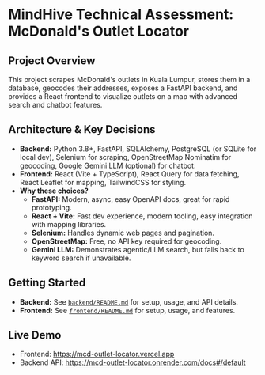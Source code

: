 # MindHive Technical Assessment: McDonald's Outlet Locator

## Project Overview

This project scrapes McDonald's outlets in Kuala Lumpur, stores them in a database, geocodes their addresses, exposes a FastAPI backend, and provides a React frontend to visualize outlets on a map with advanced search and chatbot features.

## Architecture & Key Decisions

- **Backend:** Python 3.8+, FastAPI, SQLAlchemy, PostgreSQL (or SQLite for local dev), Selenium for scraping, OpenStreetMap Nominatim for geocoding, Google Gemini LLM (optional) for chatbot.
- **Frontend:** React (Vite + TypeScript), React Query for data fetching, React Leaflet for mapping, TailwindCSS for styling.
- **Why these choices?**
  - **FastAPI:** Modern, async, easy OpenAPI docs, great for rapid prototyping.
  - **React + Vite:** Fast dev experience, modern tooling, easy integration with mapping libraries.
  - **Selenium:** Handles dynamic web pages and pagination.
  - **OpenStreetMap:** Free, no API key required for geocoding.
  - **Gemini LLM:** Demonstrates agentic/LLM search, but falls back to keyword search if unavailable.

## Getting Started

- **Backend:** See [`backend/README.md`](backend/README.md) for setup, usage, and API details.
- **Frontend:** See [`frontend/README.md`](frontend/README.md) for setup, usage, and features.

## Live Demo

- Frontend: https://mcd-outlet-locator.vercel.app
- Backend API: https://mcd-outlet-locator.onrender.com/docs#/default
